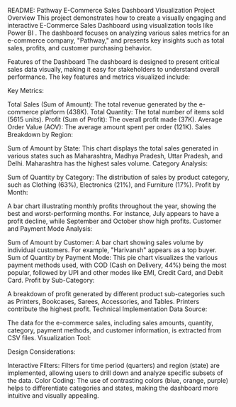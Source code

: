  README: Pathway E-Commerce Sales Dashboard Visualization
Project Overview
This project demonstrates how to create a visually engaging and interactive E-Commerce Sales Dashboard using visualization tools like Power BI . The dashboard focuses on analyzing various sales metrics for an e-commerce company, "Pathway," and presents key insights such as total sales, profits, and customer purchasing behavior.

Features of the Dashboard
The dashboard is designed to present critical sales data visually, making it easy for stakeholders to understand overall performance. The key features and metrics visualized include:

Key Metrics:

Total Sales (Sum of Amount): The total revenue generated by the e-commerce platform (438K).
Total Quantity: The total number of items sold (5615 units).
Profit (Sum of Profit): The overall profit made (37K).
Average Order Value (AOV): The average amount spent per order (121K).
Sales Breakdown by Region:

Sum of Amount by State: This chart displays the total sales generated in various states such as Maharashtra, Madhya Pradesh, Uttar Pradesh, and Delhi. Maharashtra has the highest sales volume.
Category Analysis:

Sum of Quantity by Category: The distribution of sales by product category, such as Clothing (63%), Electronics (21%), and Furniture (17%).
Profit by Month:

A bar chart illustrating monthly profits throughout the year, showing the best and worst-performing months. For instance, July appears to have a profit decline, while September and October show high profits.
Customer and Payment Mode Analysis:

Sum of Amount by Customer: A bar chart showing sales volume by individual customers. For example, "Harivansh" appears as a top buyer.
Sum of Quantity by Payment Mode: This pie chart visualizes the various payment methods used, with COD (Cash on Delivery, 44%) being the most popular, followed by UPI and other modes like EMI, Credit Card, and Debit Card.
Profit by Sub-Category:

A breakdown of profit generated by different product sub-categories such as Printers, Bookcases, Sarees, Accessories, and Tables. Printers contribute the highest profit.
Technical Implementation
Data Source:

The data for the e-commerce sales, including sales amounts, quantity, category, payment methods, and customer information, is extracted from CSV files.
Visualization Tool:

Design Considerations:

Interactive Filters: Filters for time period (quarters) and region (state) are implemented, allowing users to drill down and analyze specific subsets of the data.
Color Coding: The use of contrasting colors (blue, orange, purple) helps to differentiate categories and states, making the dashboard more intuitive and visually appealing.
